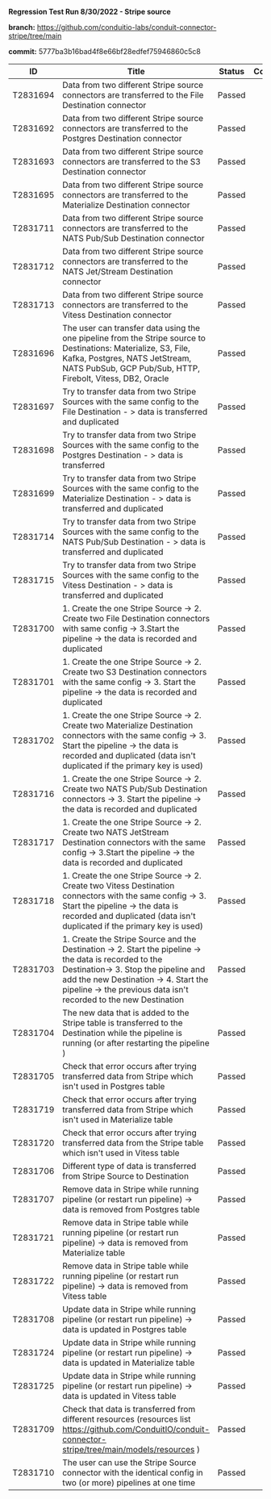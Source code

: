 **Regression Test Run 8/30/2022 - Stripe source**

**branch:** https://github.com/conduitio-labs/conduit-connector-stripe/tree/main

**commit:** 5777ba3b16bad4f8e66bf28edfef75946860c5c8

| ID       | Title                                                                                                                                                                                                                                                       | Status | Comment |
| -------- | ----------------------------------------------------------------------------------------------------------------------------------------------------------------------------------------------------------------------------------------------------------- | ------ | ------- |
| T2831694 | Data from two different Stripe source connectors are transferred to the File Destination connector                                                                                                                                                          | Passed |         |
| T2831692 | Data from two different Stripe source connectors are transferred to the Postgres Destination connector                                                                                                                                                      | Passed |         |
| T2831693 | Data from two different Stripe source connectors are transferred to the S3 Destination connector                                                                                                                                                            | Passed |         |
| T2831695 | Data from two different Stripe source connectors are transferred to the Materialize Destination connector                                                                                                                                                   | Passed |         |
| T2831711 | Data from two different Stripe source connectors are transferred to the NATS Pub/Sub Destination connector                                                                                                                                                  | Passed |         |
| T2831712 | Data from two different Stripe source connectors are transferred to the NATS Jet/Stream Destination connector                                                                                                                                               | Passed |         |
| T2831713 | Data from two different Stripe source connectors are transferred to the Vitess Destination connector                                                                                                                                                        | Passed |         |
| T2831696 | The user can transfer data using the one pipeline from the Stripe source to Destinations: Materialize, S3, File, Kafka, Postgres, NATS JetStream, NATS PubSub, GCP Pub/Sub, HTTP, Firebolt, Vitess, DB2, Oracle                                             | Passed |         |
| T2831697 | Try to transfer data from two Stripe Sources with the same config to the File Destination - > data is transferred and duplicated                                                                                                                            | Passed |         |
| T2831698 | Try to transfer data from two Stripe Sources with the same config to the Postgres Destination - > data is transferred                                                                                                                                       | Passed |         |
| T2831699 | Try to transfer data from two Stripe Sources with the same config to the Materialize Destination - > data is transferred and duplicated                                                                                                                     | Passed |         |
| T2831714 | Try to transfer data from two Stripe Sources with the same config to the NATS Pub/Sub Destination - > data is transferred and duplicated                                                                                                                    | Passed |         |
| T2831715 | Try to transfer data from two Stripe Sources with the same config to the Vitess Destination - > data is transferred and duplicated                                                                                                                          | Passed |         |
| T2831700 | 1\. Create the one Stripe Source -> 2. Create two File Destination connectors with same config -> 3.Start the pipeline -> the data is recorded and duplicated                                                                                               | Passed |         |
| T2831701 | 1\. Create the one Stripe Source -> 2. Create two S3 Destination connectors with the same config -> 3. Start the pipeline -> the data is recorded and duplicated                                                                                            | Passed |         |
| T2831702 | 1\. Create the one Stripe Source -> 2. Create two Materialize Destination connectors with the same config -> 3. Start the pipeline -> the data is recorded and duplicated (data isn't duplicated if the primary key is used)                                | Passed |         |
| T2831716 | 1\. Create the one Stripe Source -> 2. Create two NATS Pub/Sub Destination connectors -> 3. Start the pipeline -> the data is recorded and duplicated                                                                                                       | Passed |         |
| T2831717 | 1\. Create the one Stripe Source -> 2. Create two NATS JetStream Destination connectors with the same config -> 3.Start the pipeline -> the data is recorded and duplicated                                                                                 | Passed |         |
| T2831718 | 1\. Create the one Stripe Source -> 2. Create two Vitess Destination connectors with the same config -> 3. Start the pipeline -> the data is recorded and duplicated (data isn't duplicated if the primary key is used)                                     | Passed |         |
| T2831703 | 1\. Create the Stripe Source and the Destination -> 2. Start the pipeline -> the data is recorded to the Destination-> 3. Stop the pipeline and add the new Destination -> 4. Start the pipeline -> the previous data isn't recorded to the new Destination | Passed |         |
| T2831704 | The new data that is added to the Stripe table is transferred to the Destination while the pipeline is running (or after restarting the pipeline )                                                                                                          | Passed |         |
| T2831705 | Check that error occurs after trying transferred data from Stripe which isn't used in Postgres table                                                                                                                                                        | Passed |         |
| T2831719 | Check that error occurs after trying transferred data from Stripe which isn't used in Materialize table                                                                                                                                                     | Passed |         |
| T2831720 | Check that error occurs after trying transferred data from the Stripe table which isn't used in Vitess table                                                                                                                                                | Passed |         |
| T2831706 | Different type of data is transferred from Stripe Source to Destination                                                                                                                                                                                     | Passed |         |
| T2831707 | Remove data in Stripe while running pipeline (or restart run pipeline) -> data is removed from Postgres table                                                                                                                                               | Passed |         |
| T2831721 | Remove data in Stripe table while running pipeline (or restart run pipeline) -> data is removed from Materialize table                                                                                                                                      | Passed |         |
| T2831722 | Remove data in Stripe table while running pipeline (or restart run pipeline) -> data is removed from Vitess table                                                                                                                                           | Passed |         |
| T2831708 | Update data in Stripe while running pipeline (or restart run pipeline) -> data is updated in Postgres table                                                                                                                                                 | Passed |         |
| T2831724 | Update data in Stripe while running pipeline (or restart run pipeline) -> data is updated in Materialize table                                                                                                                                              | Passed |         |
| T2831725 | Update data in Stripe while running pipeline (or restart run pipeline) -> data is updated in Vitess table                                                                                                                                                   | Passed |         |
| T2831709 | Check that data is transferred from different resources (resources list https://github.com/ConduitIO/conduit-connector-stripe/tree/main/models/resources )                                                                                                  | Passed |         |
| T2831710 | The user can use the Stripe Source connector with the identical config in two (or more) pipelines at one time                                                                                                                                               | Passed |         |
